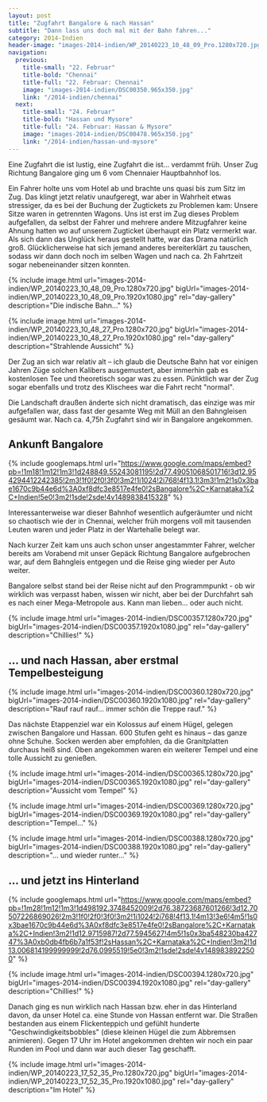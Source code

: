 ```yaml
---
layout: post
title: "Zugfahrt Bangalore & nach Hassan"
subtitle: "Dann lass uns doch mal mit der Bahn fahren..."
category: 2014-Indien
header-image: "images-2014-indien/WP_20140223_10_48_09_Pro.1280x720.jpg"
navigation:
  previous:
    title-small: "22. Februar"
    title-bold: "Chennai"
    title-full: "22. Februar: Chennai"
    image: "images-2014-indien/DSC00350.965x350.jpg"
    link: "/2014-indien/chennai"
  next:
    title-small: "24. Februar"
    title-bold: "Hassan und Mysore"
    title-full: "24. Februar: Hassan & Mysore"
    image: "images-2014-indien/DSC00478.965x350.jpg"
    link: "/2014-indien/hassan-und-mysore"
---
```


Eine Zugfahrt die ist lustig, eine Zugfahrt die ist... verdammt früh. Unser Zug Richtung Bangalore ging um 6 vom Chennaier Hauptbahnhof los. 

Ein Fahrer holte uns vom Hotel ab und brachte uns quasi bis zum Sitz im Zug. Das klingt jetzt relativ unaufgeregt, war aber in Wahrheit etwas stressiger, da es bei der Buchung der Zugtickets zu Problemen kam: Unsere Sitze waren in getrennten Wagons. Uns ist erst im Zug dieses Problem aufgefallen, da selbst der Fahrer und mehrere andere Mitzugfahrer keine Ahnung hatten wo auf unserem Zugticket überhaupt ein Platz vermerkt war. Als sich dann das Unglück heraus gestellt hatte, war das Drama natürlich groß. Glücklicherweise hat sich jemand anderes bereiterklärt zu tauschen, sodass wir dann doch noch im selben Wagen und nach ca. 2h Fahrtzeit sogar nebeneinander sitzen konnten. 

{% include image.html url="images-2014-indien/WP_20140223_10_48_09_Pro.1280x720.jpg" bigUrl="images-2014-indien/WP_20140223_10_48_09_Pro.1920x1080.jpg" rel="day-gallery" description="Die indische Bahn..." %}

{% include image.html url="images-2014-indien/WP_20140223_10_48_27_Pro.1280x720.jpg" bigUrl="images-2014-indien/WP_20140223_10_48_27_Pro.1920x1080.jpg" rel="day-gallery" description="Strahlende Aussicht" %}

Der Zug an sich war relativ alt – ich glaub die Deutsche Bahn hat vor einigen Jahren Züge solchen Kalibers ausgemustert, aber immerhin gab es kostenlosen Tee und theoretisch sogar was zu essen. 
Pünktlich war der Zug sogar ebenfalls und trotz des Klischees war die Fahrt recht "normal". 

Die Landschaft draußen änderte sich nicht dramatisch, das einzige was mir aufgefallen war, dass fast der gesamte Weg mit Müll an den Bahngleisen gesäumt war. Nach ca. 4,75h Zugfahrt sind wir in Bangalore angekommen. 

## Ankunft Bangalore

{% include googlemaps.html url="https://www.google.com/maps/embed?pb=!1m18!1m12!1m3!1d248849.55243081195!2d77.49051068501716!3d12.954294412242385!2m3!1f0!2f0!3f0!3m2!1i1024!2i768!4f13.1!3m3!1m2!1s0x3bae1670c9b44e6d%3A0xf8dfc3e8517e4fe0!2sBangalore%2C+Karnataka%2C+Indien!5e0!3m2!1sde!2sde!4v1489838415328" %}

Interessanterweise war dieser Bahnhof wesentlich aufgeräumter und nicht so chaotisch wie der in Chennai, welcher früh morgens voll mit tausenden Leuten waren und jeder Platz in der Wartehalle belegt war. 

Nach kurzer Zeit kam uns auch schon unser angestammter Fahrer, welcher bereits am Vorabend mit unser Gepäck Richtung Bangalore aufgebrochen war, auf dem Bahngleis entgegen und die Reise ging wieder per Auto weiter.

Bangalore selbst stand bei der Reise nicht auf den Programmpunkt - ob wir wirklich was verpasst haben, wissen wir nicht, aber bei der Durchfahrt sah es nach einer Mega-Metropole aus. Kann man lieben... oder auch nicht.

{% include image.html url="images-2014-indien/DSC00357.1280x720.jpg" bigUrl="images-2014-indien/DSC00357.1920x1080.jpg" rel="day-gallery" description="Chillies!" %}

## ... und nach Hassan, aber erstmal Tempelbesteigung

{% include image.html url="images-2014-indien/DSC00360.1280x720.jpg" bigUrl="images-2014-indien/DSC00360.1920x1080.jpg" rel="day-gallery" description="Rauf rauf rauf... immer schön die Treppe rauf." %}

Das nächste Etappenziel war ein Kolossus auf einem Hügel, gelegen zwischen Bangalore und Hassan. 600 Stufen geht es hinaus – das ganze ohne Schuhe. Socken werden aber empfohlen, da die Granitplatten durchaus heiß sind. 
Oben angekommen waren ein weiterer Tempel und eine tolle Aussicht zu genießen. 

{% include image.html url="images-2014-indien/DSC00365.1280x720.jpg" bigUrl="images-2014-indien/DSC00365.1920x1080.jpg" rel="day-gallery" description="Aussicht vom Tempel" %}

{% include image.html url="images-2014-indien/DSC00369.1280x720.jpg" bigUrl="images-2014-indien/DSC00369.1920x1080.jpg" rel="day-gallery" description="Tempel..." %}


{% include image.html url="images-2014-indien/DSC00388.1280x720.jpg" bigUrl="images-2014-indien/DSC00388.1920x1080.jpg" rel="day-gallery" description="... und wieder runter..." %}

## ... und jetzt ins Hinterland

{% include googlemaps.html url="https://www.google.com/maps/embed?pb=!1m28!1m12!1m3!1d498192.3748452009!2d76.38723687601266!3d12.70507226869026!2m3!1f0!2f0!3f0!3m2!1i1024!2i768!4f13.1!4m13!3e6!4m5!1s0x3bae1670c9b44e6d%3A0xf8dfc3e8517e4fe0!2sBangalore%2C+Karnataka%2C+Indien!3m2!1d12.9715987!2d77.5945627!4m5!1s0x3ba548230ba42747%3A0xb0db4fb6b7a1f53f!2sHassan%2C+Karnataka%2C+Indien!3m2!1d13.006814199999999!2d76.0995519!5e0!3m2!1sde!2sde!4v1489838922500" %}

{% include image.html url="images-2014-indien/DSC00394.1280x720.jpg" bigUrl="images-2014-indien/DSC00394.1920x1080.jpg" rel="day-gallery" description="Chillies!" %}

Danach ging es nun wirklich nach Hassan bzw. eher in das Hinterland davon, da unser Hotel ca. eine Stunde von Hassan entfernt war. Die Straßen bestanden aus einem Flickenteppich und gefühlt hunderte "Geschwindigkeitsbobbles" (diese kleinen Hügel die zum Abbremsen animieren). Gegen 17 Uhr im Hotel angekommen drehten wir noch ein paar Runden im Pool und dann war auch dieser Tag geschafft.

{% include image.html url="images-2014-indien/WP_20140223_17_52_35_Pro.1280x720.jpg" bigUrl="images-2014-indien/WP_20140223_17_52_35_Pro.1920x1080.jpg" rel="day-gallery" description="Im Hotel" %}
